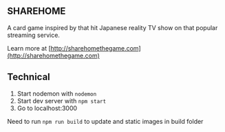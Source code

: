 ## SHAREHOME
A card game inspired by that hit Japanese reality TV show on that popular streaming service.

Learn more at [http://sharehomethegame.com](http://sharehomethegame.com)



## Technical

1. Start nodemon with `nodemon`
2. Start dev server with `npm start`
3. Go to localhost:3000

Need to run `npm run build` to update and static images in build folder
